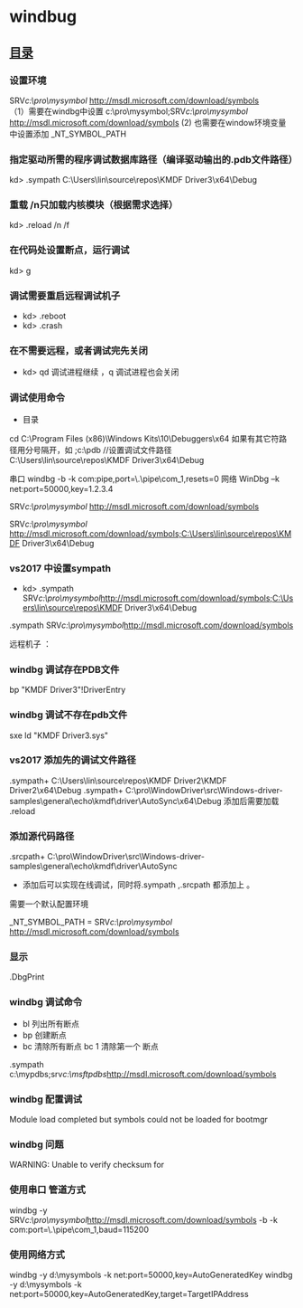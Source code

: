 # windbug 
## [目录](README.md)

### 设置环境 

SRV*c:\pro\mysymbol* http://msdl.microsoft.com/download/symbols  
（1）需要在windbg中设置
 c:\pro\mysymbol;SRV*c:\pro\mysymbol* http://msdl.microsoft.com/download/symbols 
 (2) 也需要在window环境变量中设置添加 _NT_SYMBOL_PATH 

### 指定驱动所需的程序调试数据库路径（编译驱动输出的.pdb文件路径）

kd> .sympath C:\Users\lin\source\repos\KMDF Driver3\x64\Debug

### 重载  /n只加载内核模块（根据需求选择）

kd> .reload /n /f

### 在代码处设置断点，运行调试

kd> g 

### 调试需要重启远程调试机子  

- kd> .reboot 
- kd> .crash    

### 在不需要远程，或者调试完先关闭

- kd>  qd   调试进程继续  ，q 调试进程也会关闭  



### 调试使用命令

- 目录  

 cd C:\Program Files (x86)\Windows Kits\10\Debuggers\x64
 如果有其它符路径用分号隔开，如  ;c:\pdb //设置调试文件路径 
 C:\Users\lin\source\repos\KMDF Driver3\x64\Debug

串口
windbg -b -k com:pipe,port=\\.\pipe\com_1,resets=0
网络
WinDbg –k net:port=50000,key=1.2.3.4

SRV*c:\pro\mysymbol* http://msdl.microsoft.com/download/symbols

SRV*c:\pro\mysymbol* http://msdl.microsoft.com/download/symbols;C:\Users\lin\source\repos\KMDF Driver3\x64\Debug


### vs2017 中设置sympath

- kd> .sympath SRV*c:\pro\mysymbol*http://msdl.microsoft.com/download/symbols;C:\Users\lin\source\repos\KMDF Driver3\x64\Debug

.sympath SRV*c:\pro\mysymbol*http://msdl.microsoft.com/download/symbols

远程机子 ： 


### windbg  调试存在PDB文件  
bp "KMDF Driver3"!DriverEntry

### windbg 调试不存在pdb文件

sxe ld "KMDF Driver3.sys"

### vs2017 添加先的调试文件路径 

.sympath+ C:\Users\lin\source\repos\KMDF Driver2\KMDF Driver2\x64\Debug 
.sympath+ C:\pro\WindowDriver\src\Windows-driver-samples\general\echo\kmdf\driver\AutoSync\x64\Debug
添加后需要加载 
.reload  


### 添加源代码路径 

.srcpath+ C:\pro\WindowDriver\src\Windows-driver-samples\general\echo\kmdf\driver\AutoSync 

- 添加后可以实现在线调试，同时将.sympath ,.srcpath 都添加上 。 

需要一个默认配置环境  

_NT_SYMBOL_PATH   =  SRV*c:\pro\mysymbol* http://msdl.microsoft.com/download/symbols

### 显示 

.DbgPrint 

### windbg 调试命令 

- bl  列出所有断点  
- bp 创建断点  
- bc 清除所有断点   bc 1 清除第一个 断点 


.sympath c:\mypdbs;srv*c:\msftpdbs*http://msdl.microsoft.com/download/symbols 


###  windbg 配置调试 

 Module load completed but symbols could not be loaded for bootmgr



### windbg 问题 

WARNING: Unable to verify checksum for 


### 使用串口 管道方式  

windbg -y SRV*c:\pro\mysymbol*http://msdl.microsoft.com/download/symbols -b -k com:port=\\.\pipe\com_1,baud=115200

### 使用网络方式  

windbg -y d:\mysymbols -k net:port=50000,key=AutoGeneratedKey
windbg -y d:\mysymbols -k net:port=50000,key=AutoGeneratedKey,target=TargetIPAddress 
